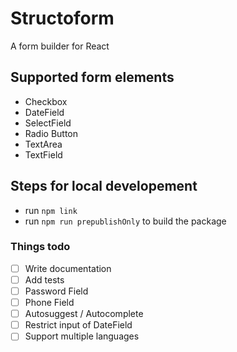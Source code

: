 # Structoform
A form builder for React

## Supported form elements
* Checkbox
* DateField
* SelectField
* Radio Button
* TextArea
* TextField


## Steps for local developement
* run `npm link`
* run `npm run prepublishOnly` to build the package

### Things todo
- [ ] Write documentation
- [ ] Add tests
- [ ] Password Field
- [ ] Phone Field
- [ ] Autosuggest / Autocomplete
- [ ] Restrict input of DateField
- [ ] Support multiple languages
